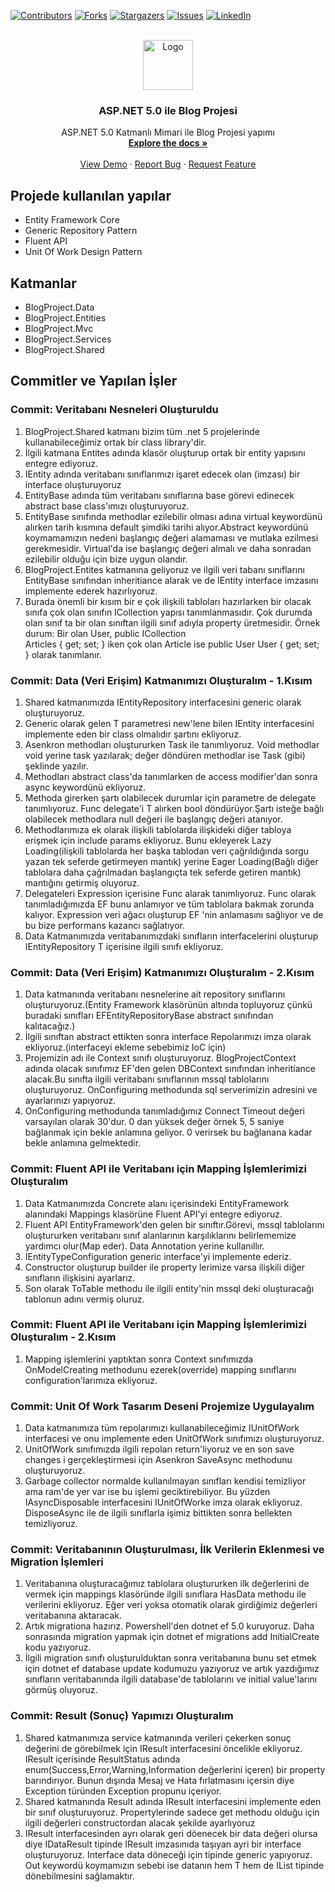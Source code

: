 [![Contributors][contributors-shield]][contributors-url]
[![Forks][forks-shield]][forks-url]
[![Stargazers][stars-shield]][stars-url]
[![Issues][issues-shield]][issues-url]
[![LinkedIn][linkedin-shield]][linkedin-url]

<!-- PROJECT LOGO -->
<br />
<div align="center">
  <a href="https://github.com/denizduman1/BlogProject">
    <img src="https://www.chip.de/ii/1/2/6/3/5/8/2/8/3/Bild16.gif-4ff4769bc2e78c72.jpg" alt="Logo" width="80" height="80">
  </a>

  <h3 align="center">ASP.NET 5.0 ile Blog Projesi</h3>

  <p align="center">
    ASP.NET 5.0 Katmanlı Mimari ile Blog Projesi yapımı
    <br />
    <a href="https://github.com/denizduman1/BlogProject"><strong>Explore the docs »</strong></a>
    <br />
    <br />
    <a href="https://github.com/denizduman1/BlogProject">View Demo</a>
    ·
    <a href="https://github.com/denizduman1/BlogProject/issues">Report Bug</a>
    ·
    <a href="https://github.com/denizduman1/BlogProject/issues">Request Feature</a>
  </p>
</div>

<!-- Projenin İçerikleri -->
## Projede kullanılan yapılar 
 * Entity Framework Core 
 * Generic Repository Pattern
 * Fluent API
 * Unit Of Work Design Pattern
 
 
<!-- Katmanlar -->
## Katmanlar
* BlogProject.Data
* BlogProject.Entities
* BlogProject.Mvc
* BlogProject.Services
* BlogProject.Shared

<!-- Commitler ve Yapılan İşler -->
## Commitler ve Yapılan İşler
### Commit: Veritabanı Nesneleri Oluşturuldu
 <ol>
  <li>BlogProject.Shared katmanı bizim tüm .net 5 projelerinde kullanabileceğimiz ortak bir class library'dir.</li>
  <li>İlgili katmana Entites adında klasör oluşturup ortak bir entity yapısını entegre ediyoruz.</li>
  <li>IEntity adında veritabanı sınıflarımızı işaret edecek olan (imzası) bir interface oluşturuyoruz</li>
  <li>EntityBase adında tüm veritabanı sınıflarına base görevi edinecek abstract base class'ımızı oluşturuyoruz.</li>
  <li>EntityBase sınıfında methodlar ezilebilir olması adına virtual keywordünü alırken tarih kısmına default şimdiki tarihi             alıyor.Abstract keywordünü koymamamızın nedeni başlangıç değeri alamaması ve mutlaka ezilmesi gerekmesidir. Virtual'da
      ise başlangıç değeri almalı ve daha sonradan ezilebilir olduğu için bize uygun olandır.</li>
  <li>BlogProject.Entites katmanına geliyoruz ve ilgili veri tabanı sınıflarını EntityBase sınıfından inheritiance alarak ve de
      IEntity interface imzasını implemente ederek hazırlıyoruz.</li>
  <li>Burada önemli bir kısım bir e çok ilişkili tabloları hazırlarken bir olacak sınıfa çok olan sınıfın ICollection
      yapısı tanımlanmasıdır. Çok durumda olan sınıf ta bir olan sınıftan ilgili sınıf adıyla property üretmesidir.
      Örnek durum: Bir olan User, public ICollection<Article> Articles { get; set; } iken çok olan Article ise
      public User User { get; set; } olarak tanımlanır.
  </li>
 </ol>
 
### Commit: Data (Veri Erişim) Katmanımızı Oluşturalım - 1.Kısım
  <ol>
    <li>Shared katmanımızda IEntityRepository interfacesini generic olarak oluşturuyoruz.</li> 
    <li>Generic olarak gelen T parametresi new'lene bilen IEntity interfacesini implemente eden bir class olmalıdır şartını ekliyoruz.</li> 
    <li>Asenkron methodları oluştururken Task ile tanımlıyoruz. Void methodlar void yerine task yazılarak; değer döndüren methodlar ise Task<T> (gibi) şeklinde yazılır.</li> 
    <li>Methodları abstract class'da tanımlarken de access modifier'dan sonra async keywordünü ekliyoruz.</li>  
    <li>Methoda girerken şartı olabilecek durumlar için parametre de delegate tanımlıyoruz. Func delegate'i T alırken bool döndürüyor.Şartı isteğe bağlı olabilecek methodlara
        null değeri ile başlangıç değeri atanıyor.</li>
    <li>Methodlarımıza ek olarak ilişkili tablolarda ilişkideki diğer tabloya erişmek için include params ekliyoruz. Bunu ekleyerek Lazy Loading(ilişkili tablolarda her başka       tablodan veri çağrıldığında sorgu yazan tek seferde getirmeyen mantık) yerine Eager Loading(Bağlı diğer tablolara daha çağrılmadan başlangıçta tek seferde getiren mantık)       mantığını getirmiş oluyoruz.</li>
    <li>Delegateleri Expression içerisine Func alarak tanımlıyoruz. Func olarak tanımladığımızda EF bunu anlamıyor ve tüm tablolara bakmak zorunda kalıyor. Expression
        veri ağacı oluşturup EF 'nin anlamasını sağlıyor ve de bu bize performans kazancı sağlatıyor.</li>
   <li>Data Katmanımızda veritabanımızdaki sınıfların interfacelerini oluşturup IEntityRepository<T> T içerisine ilgili sınıfı ekliyoruz.</li>
  </ol>
  
### Commit: Data (Veri Erişim) Katmanımızı Oluşturalım - 2.Kısım
  
  <ol>
    <li>Data katmanında veritabanı nesnelerine ait repository sınıflarını oluşturuyoruz.(Entity Framework klasörünün altında topluyoruz çünkü buradaki sınıfları            EFEntityRepositoryBase<T> abstract sınıfından kalıtacağız.)</li>
    <li>İlgili sınıftan abstract ettikten sonra interface Repolarımızı imza olarak ekliyoruz.(interfaceyi ekleme sebebimiz IoC için)</li>
    <li>Projemizin adı ile Context sınıfı oluşturuyoruz. BlogProjectContext adında olacak sınıfımız EF'den gelen DBContext sınıfından inheritiance alacak.Bu sınıfta ilgili veritabanı sınıflarının mssql tablolarını oluşturuyoruz. OnConfiguring methodunda sql serverimizin adresini ve ayarlarınızı yapıyoruz.</li>
    <li>OnConfiguring methodunda tanımladığımız Connect Timeout değeri varsayılan olarak 30'dur. 0 dan yüksek değer örnek 5, 5 saniye bağlanmak için bekle anlamına geliyor.
        0 verirsek bu bağlanana kadar bekle anlamına gelmektedir.
    </li>
  </ol>
  
### Commit: Fluent API ile Veritabanı için Mapping İşlemlerimizi Oluşturalım
  
  <ol>
      <li>Data Katmanımızda Concrete alanı içerisindeki EntityFramework alanındaki Mappings klasörüne Fluent API'yi entegre ediyoruz.</li>
      <li>Fluent API EntityFramework'den gelen bir sınıftır.Görevi, mssql tablolarını oluştururken veritabanı sınıf alanlarının         karşılıklarını belirlememize yardımcı olur(Map eder). Data Annotation yerine kullanıllır.</li>  
      <li>IEntityTypeConfiguration<T> generic interface'yi implemente ederiz.</li>  
      <li>Constructor oluşturup builder ile property lerimize varsa ilişkili diğer sınıfların ilişkisini ayarlarız.</li>  
      <li>Son olarak ToTable methodu ile ilgili entity'nin mssql deki oluşturacağı tablonun adını vermiş oluruz.</li>    
  </ol>
  
 ### Commit: Fluent API ile Veritabanı için Mapping İşlemlerimizi Oluşturalım - 2.Kısım
  <ol>
      <li>Mapping işlemlerini yaptıktan sonra Context sınıfımızda OnModelCreating methodunu ezerek(override) mapping sınıflarını configuration'larımıza ekliyoruz.</li>
  </ol>
 
  ### Commit: Unit Of Work Tasarım Deseni Projemize Uygulayalım
  <ol>
      <li>Data katmanımıza tüm repolarımızı kullanabileceğimiz IUnitOfWork interfacesi ve onu implemente eden UnitOfWork sınıfımızı oluşturuyoruz.</li>
      <li>UnitOfWork sınıfımızda ilgili repoları return'liyoruz ve en son save changes i gerçekleştirmesi için Asenkron SaveAsync methodunu oluşturuyoruz.</li>
      <li>Garbage collector normalde kullanılmayan sınıfları kendisi temizliyor ama ram'de yer var ise bu işlemi geciktirebiliyor. Bu yüzden IAsyncDisposable interfacesini IUnitOfWorke imza olarak ekliyoruz. DisposeAsync ile de ilgili sınıflarla işimiz bittikten sonra bellekten temizliyoruz.</li>
  </ol>
  
  ### Commit: Veritabanının Oluşturulması, İlk Verilerin Eklenmesi ve Migration İşlemleri
  <ol>
      <li>Veritabanına oluşturacağımız tablolara oluştururken ilk değerlerini de vermek için mappings klasöründe ilgili sınıflara HasData methodu ile verilerini ekliyoruz.
          Eğer veri yoksa otomatik olarak girdiğimiz değerleri veritabanına aktaracak.</li>
      <li>Artık migrationa hazırız. Powershell'den dotnet ef 5.0 kuruyoruz. Daha sonrasında migration yapmak için dotnet ef migrations add InitialCreate kodu yazıyoruz.</li>
      <li>İlgili migration sınıfı oluşturulduktan sonra veritabanına bunu set etmek için dotnet ef database update kodumuzu yazıyoruz ve artık yazdığımız sınıfların veritabanında ilgili database'de tablolarını ve initial value'larını görmüş oluyoruz.</li>
  </ol>
  
  ### Commit: Result (Sonuç) Yapımızı Oluşturalım
  
 <ol>
      <li>Shared katmanımıza service katmanında verileri çekerken sonuç değerini de görebilmek için IResult interfacesini  öncelikle ekliyoruz. IResult içerisinde ResultStatus adında enum(Success,Error,Warning,Information değerlerini içeren) bir property barındırıyor. Bunun dışında Mesaj ve Hata fırlatmasını içersin diye Exception türünden Exception propunu içeriyor.</li>
      <li>Shared katmanında Result adında IResult interfacesini implemente eden bir sınıf oluşturuyoruz. Propertylerinde sadece get methodu olduğu için ilgili değerleri constructordan alacak şekilde ayarlıyoruz</li>
      <li>IResult interfacesinden ayrı olarak geri döenecek bir data değeri olursa diye IDataResult tipinde IResult imzasınıda taşıyan ayri bir interface oluşturuyoruz. Interface data döneceği için <out T> tipinde generic yapıyoruz. Out keywordü koymamızın sebebi ise datanın hem T hem de IList<T> tipinde dönebilmesini sağlamaktır.</li>
  </ol>
  
<!-- MARKDOWN LINKS & IMAGES -->
<!-- https://www.markdownguide.org/basic-syntax/#reference-style-links -->
[contributors-shield]: https://img.shields.io/github/contributors/denizduman1/BlogProject.svg?style=for-the-badge
[contributors-url]: https://github.com/denizduman1/BlogProject/graphs/contributors
[forks-shield]: https://img.shields.io/github/forks/denizduman1/BlogProject.svg?style=for-the-badge
[forks-url]: https://github.com/denizduman1/BlogProject/network/members
[stars-shield]: https://img.shields.io/github/stars/denizduman1/BlogProject.svg?style=for-the-badge
[stars-url]: https://github.com/denizduman1/BlogProject/stargazers
[issues-shield]: https://img.shields.io/github/issues/denizduman1/BlogProject.svg?style=for-the-badge
[issues-url]: https://github.com/denizduman1/BlogProject/issues
[linkedin-shield]: https://img.shields.io/badge/-LinkedIn-black.svg?style=for-the-badge&logo=linkedin&colorB=555
[linkedin-url]: https://www.linkedin.com/in/deniz-duman-166a91218
